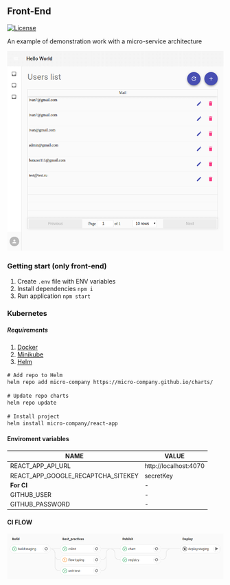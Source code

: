 ## Front-End

[![License](https://img.shields.io/npm/l/sequelize.svg?maxAge=2592000?style=plastic)](https://github.com/micro-company/react-app/blob/master/LICENSE)

An example of demonstration work with a micro-service architecture

![UserPage](./docs/UserPage.png)

### Getting start (only front-end)

1. Create `.env` file with ENV variables
2. Install dependencies `npm i`
3. Run application `npm start`

### Kubernetes

##### Requirements

1. [Docker](https://docs.docker.com/install/)
1. [Minikube](https://kubernetes.io/docs/tasks/tools/install-minikube/)
1. [Helm](https://docs.helm.sh/using_helm/#installing-helm)

```
# Add repo to Helm
helm repo add micro-company https://micro-company.github.io/charts/

# Update repo charts
helm repo update

# Install project
helm install micro-company/react-app
```

#### Enviroment variables

| **NAME**                           | **VALUE**             |
| ---------------------------------- | --------------------- |
| REACT_APP_API_URL                  | http://localhost:4070 |
| REACT_APP_GOOGLE_RECAPTCHA_SITEKEY | secretKey             |
| **For CI**                         | -                     |
| GITHUB_USER                        | -                     |
| GITHUB_PASSWORD                    | -                     |

#### CI FLOW

![ci-flow](./docs/ci-flow.png)
